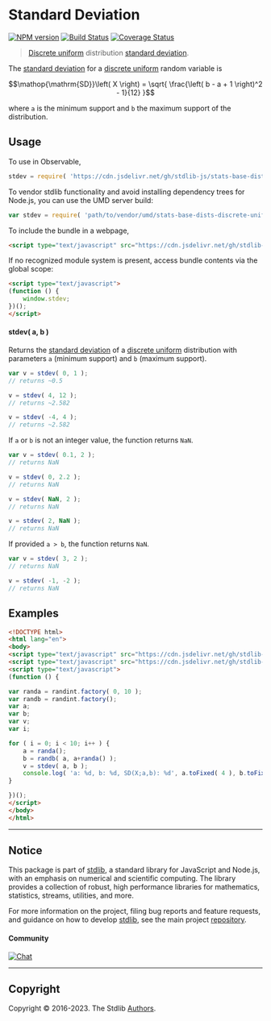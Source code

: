 <!--

@license Apache-2.0

Copyright (c) 2018 The Stdlib Authors.

Licensed under the Apache License, Version 2.0 (the "License");
you may not use this file except in compliance with the License.
You may obtain a copy of the License at

   http://www.apache.org/licenses/LICENSE-2.0

Unless required by applicable law or agreed to in writing, software
distributed under the License is distributed on an "AS IS" BASIS,
WITHOUT WARRANTIES OR CONDITIONS OF ANY KIND, either express or implied.
See the License for the specific language governing permissions and
limitations under the License.

-->

# Standard Deviation

[![NPM version][npm-image]][npm-url] [![Build Status][test-image]][test-url] [![Coverage Status][coverage-image]][coverage-url] <!-- [![dependencies][dependencies-image]][dependencies-url] -->

> [Discrete uniform][discrete-uniform-distribution] distribution [standard deviation][standard-deviation].

<!-- Section to include introductory text. Make sure to keep an empty line after the intro `section` element and another before the `/section` close. -->

<section class="intro">

The [standard deviation][standard-deviation] for a [discrete uniform][discrete-uniform-distribution] random variable is

<!-- <equation class="equation" label="eq:discrete_uniform_standard_deviation" align="center" raw="\operatorname{SD}\left( X \right) = \sqrt{ \frac{\left( b - a + 1 \right)^2 - 1}{12} }" alt="Standard deviation for a discrete uniform distribution."> -->

```math
\mathop{\mathrm{SD}}\left( X \right) = \sqrt{ \frac{\left( b - a + 1 \right)^2 - 1}{12} }
```

<!-- <div class="equation" align="center" data-raw-text="\operatorname{SD}\left( X \right) = \sqrt{ \frac{\left( b - a + 1 \right)^2 - 1}{12} }" data-equation="eq:discrete_uniform_standard_deviation">
    <img src="https://cdn.jsdelivr.net/gh/stdlib-js/stdlib@591cf9d5c3a0cd3c1ceec961e5c49d73a68374cb/lib/node_modules/@stdlib/stats/base/dists/discrete-uniform/stdev/docs/img/equation_discrete_uniform_standard_deviation.svg" alt="Standard deviation for a discrete uniform distribution.">
    <br>
</div> -->

<!-- </equation> -->

where `a` is the minimum support and `b` the maximum support of the distribution.

</section>

<!-- /.intro -->

<!-- Package usage documentation. -->



<section class="usage">

## Usage

To use in Observable,

```javascript
stdev = require( 'https://cdn.jsdelivr.net/gh/stdlib-js/stats-base-dists-discrete-uniform-stdev@umd/browser.js' )
```

To vendor stdlib functionality and avoid installing dependency trees for Node.js, you can use the UMD server build:

```javascript
var stdev = require( 'path/to/vendor/umd/stats-base-dists-discrete-uniform-stdev/index.js' )
```

To include the bundle in a webpage,

```html
<script type="text/javascript" src="https://cdn.jsdelivr.net/gh/stdlib-js/stats-base-dists-discrete-uniform-stdev@umd/browser.js"></script>
```

If no recognized module system is present, access bundle contents via the global scope:

```html
<script type="text/javascript">
(function () {
    window.stdev;
})();
</script>
```

#### stdev( a, b )

Returns the [standard deviation][standard-deviation] of a [discrete uniform][discrete-uniform-distribution] distribution with parameters `a` (minimum support) and `b` (maximum support).

```javascript
var v = stdev( 0, 1 );
// returns ~0.5

v = stdev( 4, 12 );
// returns ~2.582

v = stdev( -4, 4 );
// returns ~2.582
```

If `a` or `b` is not an integer value, the function returns `NaN`.

```javascript
var v = stdev( 0.1, 2 );
// returns NaN

v = stdev( 0, 2.2 );
// returns NaN

v = stdev( NaN, 2 );
// returns NaN

v = stdev( 2, NaN );
// returns NaN
```

If provided `a > b`, the function returns `NaN`.

```javascript
var v = stdev( 3, 2 );
// returns NaN

v = stdev( -1, -2 );
// returns NaN
```

</section>

<!-- /.usage -->

<!-- Package usage notes. Make sure to keep an empty line after the `section` element and another before the `/section` close. -->

<section class="notes">

</section>

<!-- /.notes -->

<!-- Package usage examples. -->

<section class="examples">

## Examples

<!-- eslint no-undef: "error" -->

```html
<!DOCTYPE html>
<html lang="en">
<body>
<script type="text/javascript" src="https://cdn.jsdelivr.net/gh/stdlib-js/random-base-discrete-uniform@umd/browser.js"></script>
<script type="text/javascript" src="https://cdn.jsdelivr.net/gh/stdlib-js/stats-base-dists-discrete-uniform-stdev@umd/browser.js"></script>
<script type="text/javascript">
(function () {

var randa = randint.factory( 0, 10 );
var randb = randint.factory();
var a;
var b;
var v;
var i;

for ( i = 0; i < 10; i++ ) {
    a = randa();
    b = randb( a, a+randa() );
    v = stdev( a, b );
    console.log( 'a: %d, b: %d, SD(X;a,b): %d', a.toFixed( 4 ), b.toFixed( 4 ), v.toFixed( 4 ) );
}

})();
</script>
</body>
</html>
```

</section>

<!-- /.examples -->

<!-- Section to include cited references. If references are included, add a horizontal rule *before* the section. Make sure to keep an empty line after the `section` element and another before the `/section` close. -->

<section class="references">

</section>

<!-- /.references -->

<!-- Section for related `stdlib` packages. Do not manually edit this section, as it is automatically populated. -->

<section class="related">

</section>

<!-- /.related -->

<!-- Section for all links. Make sure to keep an empty line after the `section` element and another before the `/section` close. -->


<section class="main-repo" >

* * *

## Notice

This package is part of [stdlib][stdlib], a standard library for JavaScript and Node.js, with an emphasis on numerical and scientific computing. The library provides a collection of robust, high performance libraries for mathematics, statistics, streams, utilities, and more.

For more information on the project, filing bug reports and feature requests, and guidance on how to develop [stdlib][stdlib], see the main project [repository][stdlib].

#### Community

[![Chat][chat-image]][chat-url]

---

## Copyright

Copyright &copy; 2016-2023. The Stdlib [Authors][stdlib-authors].

</section>

<!-- /.stdlib -->

<!-- Section for all links. Make sure to keep an empty line after the `section` element and another before the `/section` close. -->

<section class="links">

[npm-image]: http://img.shields.io/npm/v/@stdlib/stats-base-dists-discrete-uniform-stdev.svg
[npm-url]: https://npmjs.org/package/@stdlib/stats-base-dists-discrete-uniform-stdev

[test-image]: https://github.com/stdlib-js/stats-base-dists-discrete-uniform-stdev/actions/workflows/test.yml/badge.svg?branch=main
[test-url]: https://github.com/stdlib-js/stats-base-dists-discrete-uniform-stdev/actions/workflows/test.yml?query=branch:main

[coverage-image]: https://img.shields.io/codecov/c/github/stdlib-js/stats-base-dists-discrete-uniform-stdev/main.svg
[coverage-url]: https://codecov.io/github/stdlib-js/stats-base-dists-discrete-uniform-stdev?branch=main

<!--

[dependencies-image]: https://img.shields.io/david/stdlib-js/stats-base-dists-discrete-uniform-stdev.svg
[dependencies-url]: https://david-dm.org/stdlib-js/stats-base-dists-discrete-uniform-stdev/main

-->

[chat-image]: https://img.shields.io/gitter/room/stdlib-js/stdlib.svg
[chat-url]: https://app.gitter.im/#/room/#stdlib-js_stdlib:gitter.im

[stdlib]: https://github.com/stdlib-js/stdlib

[stdlib-authors]: https://github.com/stdlib-js/stdlib/graphs/contributors

[umd]: https://github.com/umdjs/umd
[es-module]: https://developer.mozilla.org/en-US/docs/Web/JavaScript/Guide/Modules

[deno-url]: https://github.com/stdlib-js/stats-base-dists-discrete-uniform-stdev/tree/deno
[umd-url]: https://github.com/stdlib-js/stats-base-dists-discrete-uniform-stdev/tree/umd
[esm-url]: https://github.com/stdlib-js/stats-base-dists-discrete-uniform-stdev/tree/esm
[branches-url]: https://github.com/stdlib-js/stats-base-dists-discrete-uniform-stdev/blob/main/branches.md

[discrete-uniform-distribution]: https://en.wikipedia.org/wiki/Discrete_uniform_distribution

[standard-deviation]: https://en.wikipedia.org/wiki/Standard_deviation

</section>

<!-- /.links -->
